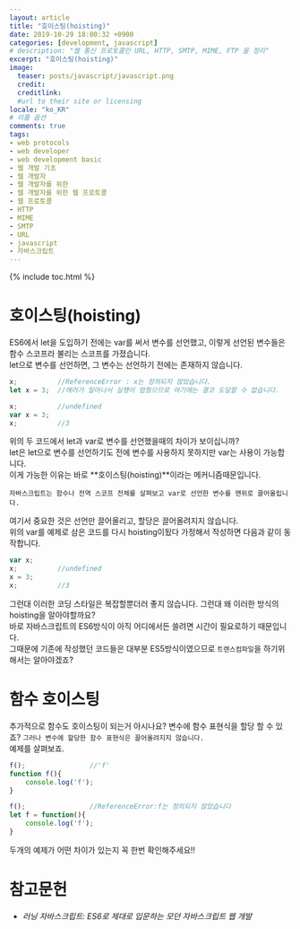```yaml
---
layout: article
title: "호이스팅(hoisting)"
date: 2019-10-29 18:00:32 +0900
categories: [development, javascript]
# description: "웹 통신 프로토콜인 URL, HTTP, SMTP, MIME, FTP 을 정리"
excerpt: "호이스팅(hoisting)"
image:
  teaser: posts/javascript/javascript.png
  credit: 
  creditlink: 
  #url to their site or licensing
locale: "ko_KR"
# 리플 옵션
comments: true
tags:
- web protocols
- web developer
- web development basic
- 웹 개발 기초
- 웹 개발자
- 웹 개발자를 위한
- 웹 개발자를 위한 웹 프로토콜
- 웹 프로토콜
- HTTP
- MIME
- SMTP
- URL
- javascript
- 자바스크립트
---
```

{% include toc.html %}

# 호이스팅(hoisting)
ES6에서 let을 도입하기 전에는 var를 써서 변수를 선언했고, 이렇게 선언된 변수들은 함수 스코프라 불리는 스코프를 가졌습니다.  
let으로 변수를 선언하면, 그 변수는 선언하기 전에는 존재하지 않습니다.  

```javascript
x;          //ReferenceError : x는 정의되지 않았습니다.
let x = 3;  //에러가 일어나서 실행이 멈췄으므로 여기에는 결코 도달할 수 없습니다.
```  

```javascript
x;          //undefined
var x = 3;
x;          //3
```  


위의 두 코드에서 let과 var로 변수를 선언했을때의 차이가 보이십니까?  
let은 let으로 변수를 선언하기도 전에 변수를 사용하지 못하지만 var는 사용이 가능합니다.  
이게 가능한 이유는 바로 **호이스팅(hoisting)**이라는 메커니즘때문입니다.  
  
`자바스크립트는 함수나 전역 스코프 전체를 살펴보고 var로 선언한 변수를 맨위로 끌어올립니다.`  

여기서 중요한 것은 선언만 끌어올리고, 할당은 끌어올려지지 않습니다.  
위의 var를 예제로 삼은 코드를 다시 hoisting이됬다 가정해서 작성하면 다음과 같이 동작합니다.  

```javascript
var x;
x;          //undefined
x = 3;
x;          //3
```    

그런대 이러한 코딩 스타일은 복잡할뿐더러 좋지 않습니다. 그런대 왜 이러한 방식의 hoisting을 알아야할까요?  
바로 자바스크립트의 ES6방식이 아직 어디에서든 쓸려면 시간이 필요로하기 때문입니다.  
그때문에 기존에 작성했던 코드들은 대부분 ES5방식이였으므로 `트랜스컴파일`을 하기위해서는 알아야겠죠?



# 함수 호이스팅
추가적으로 함수도 호이스팅이 되는거 아시나요? 변수에 함수 표현식을 할당 할 수 있죠? `그러나 변수에 할당한 함수 표현식은 끌어올려지지 않습니다.`  
예제를 살펴보죠.  

```javascript
f();                //'f'
function f(){
    console.log('f');
}
```  

```javascript
f();                //ReferenceError:f는 정의되지 않았습니다
let f = function(){
    console.log('f');
}
```

두개의 예제가 어떤 차이가 있는지 꼭 한번 확인해주세요!!

# 참고문헌
- *러닝 자바스크립트: ES6로 제대로 입문하는 모던 자바스크립트 웹 개발*